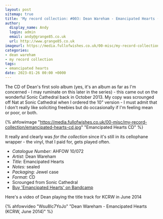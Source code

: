 ```yaml
---
layout: post
sitemap: true
title: 'My record collection: #003: Dean Wareham - Emancipated Hearts (CD)'
author:
  display_name: Andy
  login: admin
  email: andy@grange85.co.uk
  url: http://www.grange85.co.uk
imageurl: https://media.fullofwishes.co.uk/00-misc/my-record-collection/emancipated-hearts-cd.jpg
categories:
- dean wareham
- my record collection
tags:
- emancipated hearts
date: 2023-01-26 00:00 +0000
---
```

The CD of Dean's first solo album (yes, it's an album as far as I'm concerned - I may ruminate on this later in the series) - this came out on the wonderful Sonic Cathedral back in October 2013. My copy was scrounged off Nat at Sonic Cathedral when I ordered the 10" version - I must admit that I don't really like soliciting freebies but do occasionally if I'm feeling mean or poor, or both.

{% ahfowimage "https://media.fullofwishes.co.uk/00-misc/my-record-collection/emancipated-hearts-cd.jpg" "Emancipated Hearts CD" %}

It really and clearly was _for the collection_ since it's still in its cellophane wrapper - the vinyl, that I paid for, gets played often.

 - *Catalogue Number:* AHFOW 10/072
 - *Artist:* Dean Wareham
 - *Title:* Emancipated Hearts
 - *Notes:* sealed
 - *Packaging:* Jewel case
 - *Format:* CD
 - Scrounged from Sonic Cathedral
 - [Buy 'Emancipated Hearts' on Bandcamp](https://deanwareham.bandcamp.com/album/emancipated-hearts)

 Here's a video of Dean playing the title track for KCRW in June 2014

 {% ahfowvideo "Wsu8Ic7YoJo" "Dean Wareham - Emancipated Hearts (KCRW, June 2014)" %}
